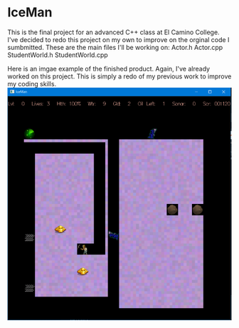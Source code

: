 # IceMan

This is the final project for an advanced C++ class at El Camino College. I've decided to redo this project on my own to improve on the orginal code I sumbmitted.
These are the main files I'll be working on:
Actor.h
Actor.cpp
StudentWorld.h
StudentWorld.cpp

Here is an imgae example of the finished product.
Again, I've already worked on this project. This is simply a redo of my previous work to improve my coding skills.
![](IceMan_Screen/Capture.PNG)
